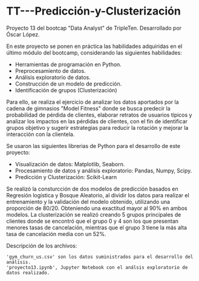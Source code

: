 # TT---Predicción-y-Clusterización


Proyecto 13 del bootcap "Data Analyst" de TripleTen. Desarrollado por Óscar López. 

En este proyecto se ponen en práctica las habilidades adquiridas en el último módulo del bootcamp, considerando las siguientes habilidades:

- Herramientas de programación en Python.
- Preprocesamiento de datos.
- Análisis exploratorio de datos.
- Construcción de un modelo de predicción.
- Identificación de grupos (Clusterización)

Para ello, se realiza el ejercicio de analizar los datos aportados por la cadena de gimnasios "Model Fitness" donde se busca predecir la probabilidad de pérdida de clientes, elaborar retratos de usuarios típicos y analizar los impactos en las pérdidas de clientes, con el fin de identificar grupos objetivo y sugerir estrategias para reducir la rotación y mejorar la interacción con la clientela.

Se usaron las siguientes librerias de Python para el desarrollo de este proyecto:
* Visualización de datos: Matplotlib, Seaborn.
* Procesamiento de datos y análisis exploratorio: Pandas, Numpy, Scipy.
* Predicción y Clusterización: Scikit-Learn

Se realizó la consturcción de dos modelos de predicción basados en Regresión logística y Bosque Aleatorio, al dividir los datos para realizar el entrenamiento y la validación del modelo obtenido, utilizando una proporción de 80/20. Obteniendo una exactitud mayor al 90% en ambos modelos.
La clusterización se realizó creando 5 grupos principales de clientes donde se encontró que el grupo 0 y 4 son los que presentan menores tasas de cancelación, mientras que el grupo 3 tiene la más alta tasa de cancelación media con un 52%.

Descripción de los archivos:

    'gym_churn_us.csv' son los datos suministrados para el desarrollo del análisis.
    'proyecto13.ipynb', Jupyter Notebook con el análsis exploratorio de datos realizado.

